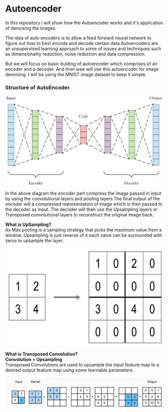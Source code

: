 # Autoencoder
In this repository i will show how the Autoencoder works and it's application of denoising the images.

 The idea of auto encoders is to allow a feed forward neural network to figure out how to best encode and decode certain data.Autoencoders are an unsupervised learning approach to some of issues and techniques such as dimensionality reduction, noise reduction and data compression.
 <p>
 But we will focus on basic bulding of autoencoder which comprises of an encoder and a decoder. And then wee will use this autoencoder for image denoising.
 I will be using the MNIST image dataset to keep it simple.
 </p>
 
 ### Structure of AutoEncoder
 <p align="center">
 <img align="center" src="https://github.com/vedantgoswami/Autoencoder/blob/main/Images/model.png">
 </p>

In the above diagram the encoder part compress the image passed in input by using the convolutional layers and pooling layers.The final output of the encoder will a compressed representation of image which is then passed to the decoder as input. The decoder will then use the Upsampling layers or Transposed convolutional layers to reconstruct the original image back.

<b> What is UpSampling? </b><br>
As Max pooling is a sampling strategy that picks the maximum value from a window. Upsampling is just reverse of it each value can be surrounded with zeros to upsample the layer.<br>
<p align="center">
<img  src="https://github.com/vedantgoswami/Autoencoder/blob/main/Images/upsampling.png" width=636dp height=312dp>
 </p>
 <b> What is Transposed Convolution? </b><br>
 <b>Convolution + Upsampling</b><br>
 Transposed Convolutions are used to upsample the input feature map to a desired output feature map using some learnable parameters.
 <p align="center">
 <img src="https://github.com/vedantgoswami/Autoencoder/blob/main/Images/Transposed%20convolution.png"> 
 </p>
